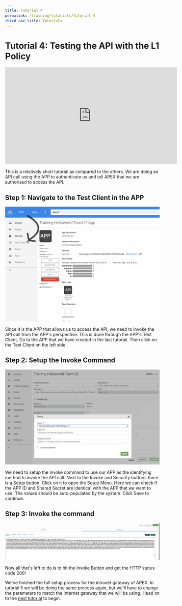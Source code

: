 ```yaml
---
title: Tutorial 4
permalink: /training/tutorials/tutorial-4
third_nav_title: Tutorials
---
```


# Tutorial 4: Testing the API with the L1 Policy

<div class="youtube">
  
<iframe width="560" height="315" src="https://www.youtube.com/embed/lmouW-jB4D8" frameborder="0" allow="accelerometer; autoplay; clipboard-write; encrypted-media; gyroscope; picture-in-picture" allowfullscreen></iframe>
  
</div>

This is a relatively short tutorial as compared to the others. We are doing an API call using the APP to authenticate us and tell APEX that we are authorised to access the API.

## Step 1: Navigate to the Test Client in the APP

![go to test client](/images/tutorial-4/1-test-client.png "Go to Test Client.")

Since it is the APP that allows us to access the API, we need to invoke the API call from the APP's perspective. This is done through the APP's Test Client. Go to the APP that we have created in the last tutorial. Then click on the Test Client on the left side.

## Step 2: Setup the Invoke Command

![setup invoke](/images/tutorial-4/2-setup.png "Setup Invoke.")

We need to setup the invoke command to use our APP as the identifying method to invoke the API call. Next to the Invoke and Security buttons there is a Setup button. Click on it to open the Setup Menu. Here we can check if the APP ID and Shared Secret are identical with the APP that we want to use. The values should be auto-populated by the system. Click Save to continue.

## Step 3: Invoke the command

![invocation](/images/tutorial-4/3-invoke-cmd.png "Invocation.")

Now all that's left to do is to hit the Invoke Button and get the HTTP status code 200!

We've finished the full setup process for the intranet gateway of APEX. In tutorial 5 we will be doing the same process again, but we'll have to change the parameters to match the internet gateway that we will be using. Head on to the [next tutorial](/training/tutorials/tutorial-4) to begin.

